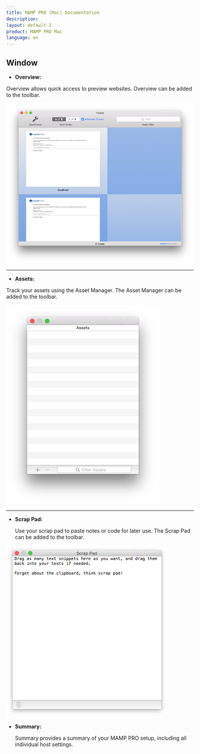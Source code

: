 ```yaml
---
title: MAMP PRO (Mac) Documentation
description: 
layout: default-2
product: MAMP PRO Mac
language: en
---
```


##  Window


*  **Overview:**

Overview allows quick access to preview websites. Overview can be added to the toolbar.

![MAMP](Overview.png)

---

*  **Assets:**

Track your assets using the Asset Manager. The Asset Manager can be added to the toolbar.
  
![MAMP](Assets.png)


---

*  **Scrap Pad:**

    Use your scrap pad to paste notes or code for later use. The Scrap Pad can be added to the toolbar.

![MAMP](ScrapPad.png)

*  **Summary:**

    Summary provides a summary of your MAMP PRO setup, including all individual host settings.
